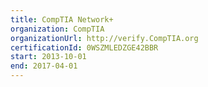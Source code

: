 ```yaml
---
title: CompTIA Network+
organization: CompTIA
organizationUrl: http://verify.CompTIA.org
certificationId: 0WSZMLEDZGE42BBR
start: 2013-10-01
end: 2017-04-01
---
```

